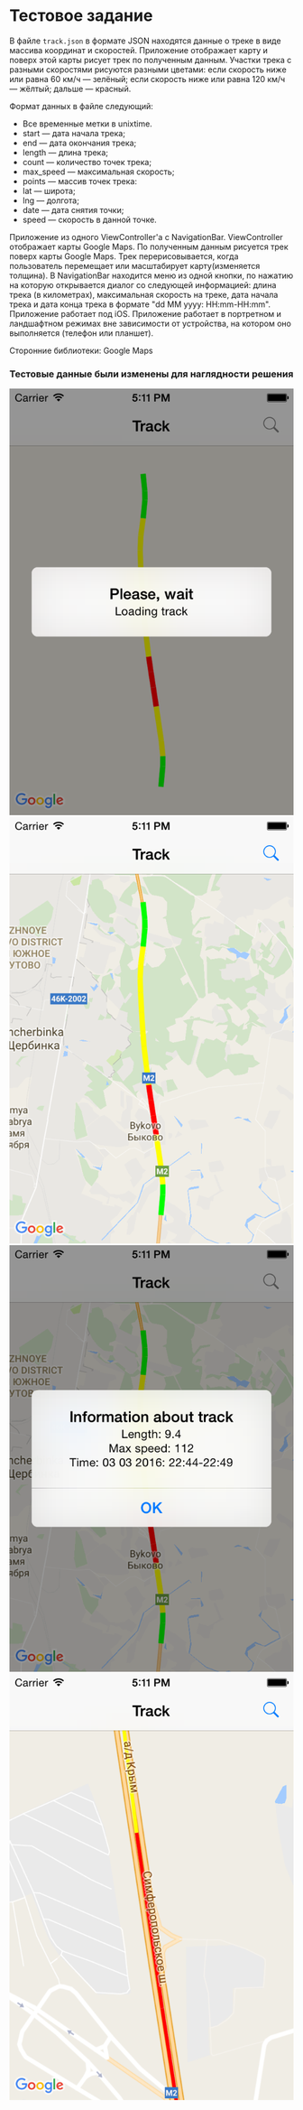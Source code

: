 Тестовое задание
==================

В файле `track.json` в формате JSON находятся данные о треке в виде массива координат и скоростей.
Приложение отображает карту и поверх этой карты рисует трек по полученным данным.
Участки трека с разными скоростями рисуются разными цветами:
если скорость ниже или равна 60 км/ч — зелёный;
если скорость ниже или равна 120 км/ч — жёлтый;
дальше — красный.

Формат данных в файле следующий:
- Все временные метки в unixtime.
- start — дата начала трека;
- end — дата окончания трека;
- length — длина трека;
- count — количество точек трека;
- max_speed — максимальная скорость;
- points — массив точек трека:
- lat — широта;
- lng — долгота;
- date — дата снятия точки;
- speed — скорость в данной точке.

Приложение из одного ViewController'а с NavigationBar. ViewController отображает карты Google Maps.
По полученным данным рисуется трек поверх карты Google Maps.
Трек перерисовывается, когда пользователь перемещает или масштабирует карту(изменяется толщина).
В NavigationBar находится меню из одной кнопки, по нажатию на которую открывается диалог со следующей информацией: длина трека (в километрах), максимальная скорость на треке, дата начала трека и дата конца трека в формате "dd MM yyyy: HH:mm-HH:mm".
Приложение работает под iOS.
Приложение работает в портретном и ландшафтном режимах вне зависимости от устройства, на котором оно выполняется (телефон или планшет).


Сторонние библиотеки: Google Maps

### Тестовые данные были изменены для наглядности решения

![Загрузка](/screenshots/1.png "")
![Трек](/screenshots/2.png "")
![Информация о треке](/screenshots/3.png "")
![Изменение масштаба и толщины трека](/screenshots/4.png "")